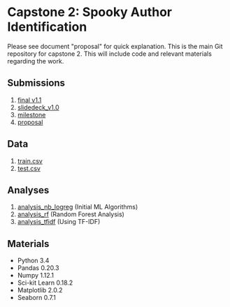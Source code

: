 # Capstone 2: Spooky Author Identification
Please see document "proposal" for quick explanation.  This is the main Git repository for capstone 2.  This will include code and relevant materials regarding the work.  

## Submissions
1. [final v1.1](https://docs.google.com/document/d/1Op83c0KIX4O_e8FjhLom6h593R4GltCvE8Abs_kQ34c/edit?usp=sharing) 
2. [slidedeck_v1.0](https://docs.google.com/presentation/d/1bbYKQf6ljXv_NlpymI-36DwB31bdXmBA3wyLzYKoVuE/edit?usp=sharing)
3. [milestone](sbc_cap2_milestone_1.pdf)
4. [proposal](https://docs.google.com/document/d/1kcKAlGf1rcWNqppuK8aESp_WY6DdF3gNm8PWyMmkxI0/edit?usp=sharing)

## Data
1. [train.csv](https://github.com/tiadvani/sb_capstone2/blob/master/train.csv)
2. [test.csv](https://github.com/tiadvani/sb_capstone2/blob/master/test.csv)

## Analyses
1. [analysis_nb_logreg](https://github.com/tiadvani/sb_capstone2/blob/master/sai_a1_nb_logreg.ipynb) (Initial ML Algorithms)
2. [analysis_rf](https://github.com/tiadvani/sb_capstone2/blob/master/sai_a2_random_forest.ipynb) (Random Forest Analysis)
3. [analysis_tfidf](https://github.com/tiadvani/sb_capstone2/blob/master/sai_a3_tfidf.ipynb) (Using TF-IDF)


## Materials
* Python 3.4
* Pandas 0.20.3
* Numpy 1.12.1
* Sci-kit Learn 0.18.2
* Matplotlib 2.0.2
* Seaborn 0.7.1
